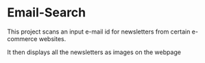 # Email-Search

This project scans an input e-mail id for newsletters from certain e-commerce websites.

It then displays all the newsletters as images on the webpage
